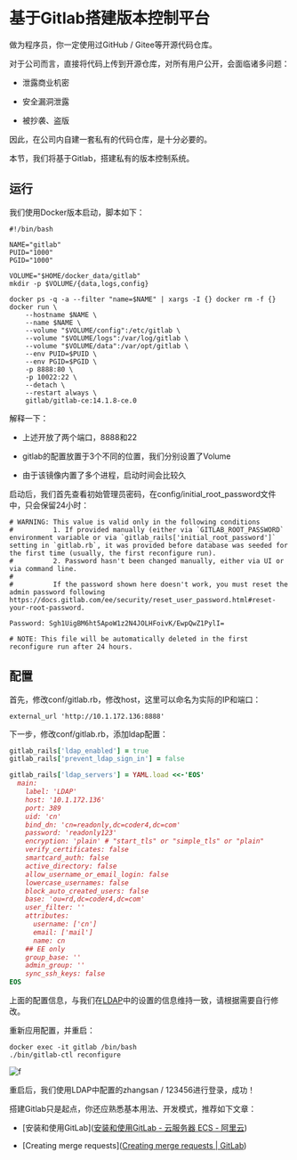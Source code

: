 # 基于Gitlab搭建版本控制平台

做为程序员，你一定使用过GitHub / Gitee等开源代码仓库。

对于公司而言，直接将代码上传到开源仓库，对所有用户公开，会面临诸多问题：

- 泄露商业机密

- 安全漏洞泄露

- 被抄袭、盗版

因此，在公司内自建一套私有的代码仓库，是十分必要的。

本节，我们将基于Gitlab，搭建私有的版本控制系统。

## 运行

我们使用Docker版本启动，脚本如下：

```shell
#!/bin/bash

NAME="gitlab"
PUID="1000"
PGID="1000"

VOLUME="$HOME/docker_data/gitlab"
mkdir -p $VOLUME/{data,logs,config} 

docker ps -q -a --filter "name=$NAME" | xargs -I {} docker rm -f {}
docker run \
    --hostname $NAME \
    --name $NAME \
    --volume "$VOLUME/config":/etc/gitlab \
    --volume "$VOLUME/logs":/var/log/gitlab \
    --volume "$VOLUME/data":/var/opt/gitlab \
    --env PUID=$PUID \
    --env PGID=$PGID \
    -p 8888:80 \
    -p 10022:22 \
    --detach \
    --restart always \
    gitlab/gitlab-ce:14.1.8-ce.0
```

解释一下：

- 上述开放了两个端口，8888和22

- gitlab的配置放置于3个不同的位置，我们分别设置了Volume

- 由于该镜像内置了多个进程，启动时间会比较久

启动后，我们首先查看初始管理员密码，在config/initial_root_password文件中，只会保留24小时：

```shell
# WARNING: This value is valid only in the following conditions
#          1. If provided manually (either via `GITLAB_ROOT_PASSWORD` environment variable or via `gitlab_rails['initial_root_password']` setting in `gitlab.rb`, it was provided before database was seeded for the first time (usually, the first reconfigure run).
#          2. Password hasn't been changed manually, either via UI or via command line.
#
#          If the password shown here doesn't work, you must reset the admin password following https://docs.gitlab.com/ee/security/reset_user_password.html#reset-your-root-password.

Password: Sgh1UigBM6ht5ApoW1z2N4JOLHFoivK/EwpQwZ1PylI=

# NOTE: This file will be automatically deleted in the first reconfigure run after 24 hours.
```

## 配置

首先，修改conf/gitlab.rb，修改host，这里可以命名为实际的IP和端口：

```shell
external_url 'http://10.1.172.136:8888'
```

下一步，修改conf/gitlab.rb，添加ldap配置：

```ruby
gitlab_rails['ldap_enabled'] = true
gitlab_rails['prevent_ldap_sign_in'] = false

gitlab_rails['ldap_servers'] = YAML.load <<-'EOS'
  main:
    label: 'LDAP'
    host: '10.1.172.136'
    port: 389
    uid: 'cn'
    bind_dn: 'cn=readonly,dc=coder4,dc=com'
    password: 'readonly123'
    encryption: 'plain' # "start_tls" or "simple_tls" or "plain"
    verify_certificates: false
    smartcard_auth: false
    active_directory: false
    allow_username_or_email_login: false
    lowercase_usernames: false
    block_auto_created_users: false
    base: 'ou=rd,dc=coder4,dc=com'
    user_filter: ''
    attributes: 
      username: ['cn']
      email: ['mail']
      name: cn
    ## EE only
    group_base: ''
    admin_group: ''
    sync_ssh_keys: false
EOS
```

上面的配置信息，与我们在[LDAP](./ldap.md)中的设置的信息维持一致，请根据需要自行修改。

重新应用配置，并重启：

```shell
docker exec -it gitlab /bin/bash
./bin/gitlab-ctl reconfigure
```

![f](https://image.xiaoxiaofeng.site/blog/2023/05/18/xxf-20230518102954.png?xxfjava)

重启后，我们使用LDAP中配置的zhangsan / 123456进行登录，成功！

搭建Gitlab只是起点，你还应熟悉基本用法、开发模式，推荐如下文章：

- [安装和使用GitLab]([安装和使用GitLab - 云服务器 ECS - 阿里云](https://help.aliyun.com/document_detail/52857.html))

- [Creating merge requests]([Creating merge requests | GitLab](https://docs.gitlab.com/ee/user/project/merge_requests/creating_merge_requests.html))

